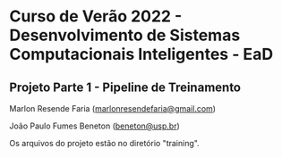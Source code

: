 # Curso de Verão 2022 - Desenvolvimento de Sistemas Computacionais Inteligentes - EaD

## Projeto Parte 1 - Pipeline de Treinamento

Marlon Resende Faria (marlonresendefaria@gmail.com)

João Paulo Fumes Beneton (beneton@usp.br)

Os arquivos do projeto estão no diretório "training".
